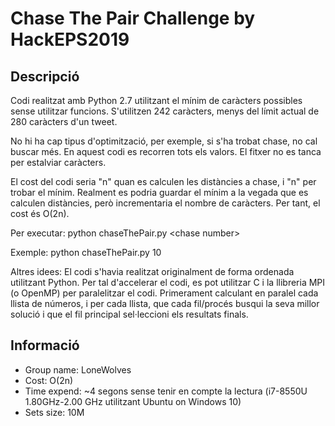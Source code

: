 # Chase The Pair Challenge by HackEPS2019

## Descripció
Codi realitzat amb Python 2.7 utilitzant el mínim de caràcters possibles sense utilitzar funcions. S'utilitzen 242 caràcters, menys del límit actual de 280 caràcters d'un tweet.

No hi ha cap tipus d'optimització, per exemple, si s'ha trobat chase, no cal buscar més. En aquest codi es recorren tots els valors. El fitxer no es tanca per estalviar caràcters.

El cost del codi seria "n" quan es calculen les distàncies a chase, i "n" per trobar el mínim. Realment es podria guardar el mínim a la vegada que es calculen distàncies, però incrementaria el nombre de caràcters. Per tant, el cost és O(2n).

Per executar:
  python chaseThePair.py \<chase number\>

Exemple:
  python chaseThePair.py 10

Altres idees:
El codi s'havia realitzat originalment de forma ordenada utilitzant Python.
Per tal d'accelerar el codi, es pot utilitzar C i la llibreria MPI (o OpenMP) per paralelitzar el codi. Primerament calculant en paralel cada llista de números, i per cada llista, que cada fil/procés busqui la seva millor solució i que el fil principal sel·leccioni els resultats finals.

## Informació
- Group name: LoneWolves
- Cost: O(2n)
- Time expend: ~4 segons sense tenir en compte la lectura (i7-8550U 1.80GHz-2.00 GHz utilitzant Ubuntu on Windows 10)
- Sets size: 10M
